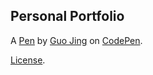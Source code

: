 Personal Portfolio
------------------


A [Pen](https://codepen.io/tue41582/pen/WdGoGo) by [Guo Jing](https://codepen.io/tue41582) on [CodePen](https://codepen.io).

[License](https://codepen.io/tue41582/pen/WdGoGo/license).